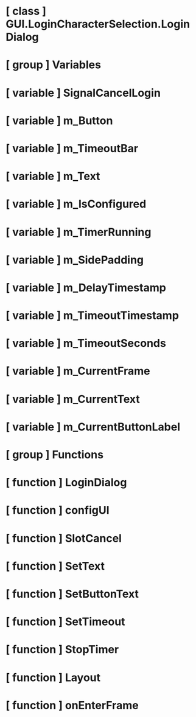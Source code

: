 # [ class ] GUI.LoginCharacterSelection.LoginDialog

# [ group ] Variables

# [ variable ] SignalCancelLogin

# [ variable ] m_Button

# [ variable ] m_TimeoutBar

# [ variable ] m_Text

# [ variable ] m_IsConfigured

# [ variable ] m_TimerRunning

# [ variable ] m_SidePadding

# [ variable ] m_DelayTimestamp

# [ variable ] m_TimeoutTimestamp

# [ variable ] m_TimeoutSeconds

# [ variable ] m_CurrentFrame

# [ variable ] m_CurrentText

# [ variable ] m_CurrentButtonLabel

# [ group ] Functions

# [ function ] LoginDialog

# [ function ] configUI

# [ function ] SlotCancel

# [ function ] SetText

# [ function ] SetButtonText

# [ function ] SetTimeout

# [ function ] StopTimer

# [ function ] Layout

# [ function ] onEnterFrame


